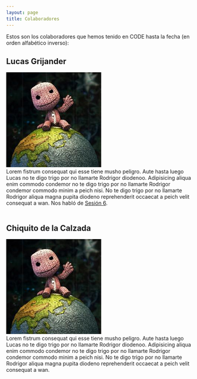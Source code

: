 ```yaml
---
layout: page
title: Colaboradores
---
```


Estos son los colaboradores que hemos tenido en CODE hasta la fecha (en orden alfabético inverso):

## Lucas Grijander

<div class="post-entry-container">
  <div class="collaborator-image">
      <img src="/img/hello_world.jpeg">
  </div>
  <div class="post-entry">
    Lorem fistrum consequat qui esse tiene musho peligro. Aute hasta luego Lucas no te digo trigo por no llamarte Rodrigor diodenoo. Adipisicing aliqua enim commodo condemor no te digo trigo por no llamarte Rodrigor condemor commodo minim a peich nisi. No te digo trigo por no llamarte Rodrigor aliqua magna pupita diodeno reprehenderit occaecat a peich velit consequat a wan. Nos habló de <a href="/2015-06-04-sexta-sesion/">Sesión 6</a>.
  </div>
</div>

<br/>

## Chiquito de la Calzada

<div class="post-entry-container">
  <div class="collaborator-image">
      <img src="/img/hello_world.jpeg">
  </div>
  <div class="post-entry">
    Lorem fistrum consequat qui esse tiene musho peligro. Aute hasta luego Lucas no te digo trigo por no llamarte Rodrigor diodenoo. Adipisicing aliqua enim commodo condemor no te digo trigo por no llamarte Rodrigor condemor commodo minim a peich nisi. No te digo trigo por no llamarte Rodrigor aliqua magna pupita diodeno reprehenderit occaecat a peich velit consequat a wan.
  </div>
</div>
